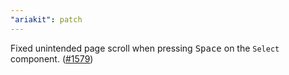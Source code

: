 ```yaml
---
"ariakit": patch
---
```


Fixed unintended page scroll when pressing <kbd>Space</kbd> on the `Select` component. ([#1579](https://github.com/ariakit/ariakit/pull/1579))
